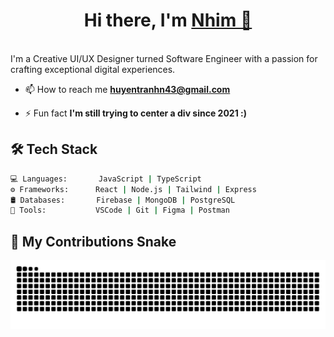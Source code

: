 <h1 align="center">Hi there, I'm <a href="https://github.com/tranhn" target="_blank">Nhim 👋</a></h1>
<br>I'm a Creative UI/UX Designer turned Software Engineer with a passion for crafting exceptional digital experiences.<br>

- 📫 How to reach me **huyentranhn43@gmail.com**

- ⚡ Fun fact **I'm still trying to center a div since 2021 :)**

## 🛠️ Tech Stack

```bash
💻 Languages:       JavaScript | TypeScript
⚙️ Frameworks:      React | Node.js | Tailwind | Express
🛢️ Databases:       Firebase | MongoDB | PostgreSQL
🔧 Tools:           VSCode | Git | Figma | Postman
```

## 🐍 My Contributions Snake

![Snake animation](https://github.com/tranhnh/tranhnh/blob/output/github-snake.svg)

